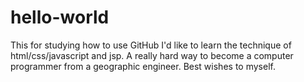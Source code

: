 # hello-world
This for studying how to use GitHub
I'd like to learn the technique of html/css/javascript and jsp.
A really hard way to become a computer programmer from a geographic engineer.
Best wishes to myself.
